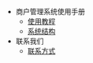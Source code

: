 <!--
 * @Author: txd
 * @Date: 2024-04-17 08:49:16
 * @LastEditors: Do not edit
 * @LastEditTime: 2024-04-17 09:07:41
 * @FilePath: \fuzhengwei.github.io\_sidebar.md
-->
<!-- _sidebar.md -->

* 商户管理系统使用手册
  * [使用教程](/使用说明.md) <!--注意这里是相对路径-->
  * [系统结构](/ProjectDocs/Typora+Docsify快速入门.md)
* 联系我们
  * [联系方式](/联系方式.md)